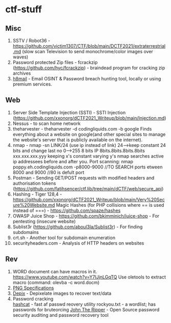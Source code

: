 # ctf-stuff
## Misc
1) SSTV / Robot36 - https://github.com/victim1307/CTF/blob/main/DCTF2021/extraterrestrial.md (slow scan Television to send monochrome/color images over waves)
2) Password protected Zip files -
 	fcrackzip (https://github.com/hyc/fcrackzip) - braindead program for cracking zip archives
3) [h8mail](https://github.com/khast3x/h8mail) - Email OSINT & Password breach hunting tool, locally or using premium services.

## Web
1) Server Side Template Injection (SSTI) - SSTI Injection (https://github.com/xxonorg/dCTF2021_Writeup/blob/main/Injection.md)
2) Nessus - to scan home network
3) theharvester - theharvester -d codingliquids.com -b google
Finds everything about a website on google(and other special sites to manage the website's server that is publicly available on the internet).
4) nmap - nmap -sn LINK/24 (use ip instead of link)
  24-->keep constant 24 bits and change last no
  0-->255 8 bits
  IP 8bits.8bits.8bits.8bits
	xxx.xxx.xxx.yyy keeping x's constant varying y's
  nmap searches active ip addressees before and after you.
  Port scanning: nmap poppy.eh.codingliquids.com -p8000-9000 //TO SEARCH ports etween 8000 and 9000 //80 is defult port
5) Postman - Sending GET/POST requests with modified headers and authorisation tokens (https://github.com/fatihsencer/ctf.lib/tree/main/dCTF/web/secure_api)
6) Hashing - Tiger 128,4 - https://github.com/xxonorg/dCTF2021_Writeup/blob/main/Very%20Secure%20Website.md
    Magic Hashes (for PHP collisions where == is used instead of ===) - https://github.com/spaze/hashes
7) OWASP Juice Shop - https://github.com/bkimminich/juice-shop - For pentesting (insecure website)
8) Sublist3r (https://github.com/aboul3la/Sublist3r) - For finding subdomains
9) crt.sh - Another tool for subdomain enumeration
10) securityheaders.com - Analysis of HTTP headers on websites

## Rev
1) WORD document can have macros in it.
https://www.youtube.com/watch?v=Y7IJjnLGqTQ
Use oletools to extract macro (command: olevba -c word.docm)
2) [PNG Specifications](http://www.libpng.org/pub/png/spec/1.2/PNG-Chunks.html)
3) [Depix](https://github.com/beurtschipper/Depix) - Depixelate images to recover text/data
4) Password cracking	
	[hashcat](https://github.com/hashcat/hashcat) - fast af passwd reovery utility
	rockyou.txt - a wordlist; has passwords for bruteorcing
	[John The Ripper](https://www.openwall.com/john/) - Open Source password security auditing and password recovery tool
